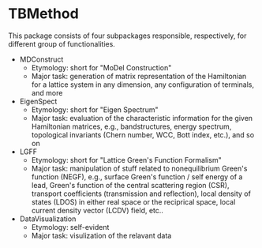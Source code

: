 # TBMethod
 
This package consists of four subpackages responsible, respectively, for different group of functionalities.

- MDConstruct
	- Etymology: short for "MoDel Construction"
	- Major task: generation of matrix representation of the Hamiltonian for a lattice system in any dimension, any configuration of terminals, and more
- EigenSpect
	- Etymology: short for "Eigen Spectrum"
	- Major task: evaluation of the characteristic information for the given Hamiltonian matrices, e.g., bandstructures, energy spectrum, topological invariants (Chern number, WCC, Bott index, etc.), and so on
- LGFF
	- Etymology: short for "Lattice Green's Function Formalism"
	- Major task: manipulation of stuff related to nonequilibrium Green's function (NEGF), e.g., surface Green's function / self energy of a lead, Green's function of the central scattering region (CSR), transport coefficients (transmission and reflection), local density of states (LDOS) in either real space or the reciprical space, local current density vector (LCDV) field, etc..
- DataVisualization
	- Etymology: self-evident
	- Major task: visulization of the relavant data
